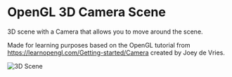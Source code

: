 # OpenGL 3D Camera Scene

3D scene with a Camera that allows you to move around the scene. 

Made for learning purposes based on the OpenGL tutorial from https://learnopengl.com/Getting-started/Camera created by Joey de Vries.

![3D Scene](3DScene.gif)
